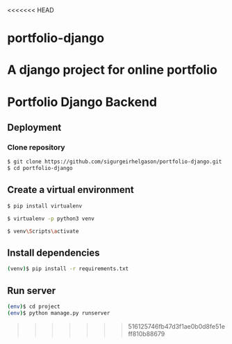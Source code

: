 <<<<<<< HEAD
# portfolio-django
A django project for online portfolio 
=======
# Portfolio Django Backend

## Deployment 

### Clone repository

```sh
$ git clone https://github.com/sigurgeirhelgason/portfolio-django.git
$ cd portfolio-django
```

## Create a virtual environment 

```sh
$ pip install virtualenv

$ virtualenv -p python3 venv

$ venv\Scripts\activate
```

## Install dependencies

```sh
(venv)$ pip install -r requirements.txt
```

## Run server

```sh
(env)$ cd project
(env)$ python manage.py runserver
```

>>>>>>> 516125746fb47d3f1ae0b0d8fe51eff810b88679
